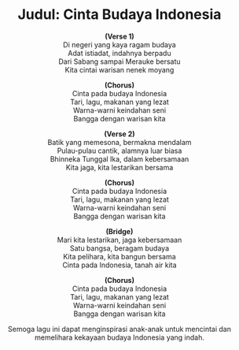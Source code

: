 <div align=center>
<h1> Judul: Cinta Budaya Indonesia </h1>


**(Verse 1)** <br>
Di negeri yang kaya ragam budaya <br>
Adat istiadat, indahnya berpadu <br>
Dari Sabang sampai Merauke bersatu <br>
Kita cintai warisan nenek moyang <br>

**(Chorus)** <br>
Cinta pada budaya Indonesia <br>
Tari, lagu, makanan yang lezat<br>
Warna-warni keindahan seni<br>
Bangga dengan warisan kita<br>

**(Verse 2)** <br>
Batik yang memesona, bermakna mendalam<br>
Pulau-pulau cantik, alamnya luar biasa<br>
Bhinneka Tunggal Ika, dalam kebersamaan<br>
Kita jaga, kita lestarikan bersama<br>

**(Chorus)** <br>
Cinta pada budaya Indonesia<br>
Tari, lagu, makanan yang lezat<br>
Warna-warni keindahan seni<br>
Bangga dengan warisan kita<br>

**(Bridge)** <br>
Mari kita lestarikan, jaga kebersamaan<br>
Satu bangsa, beragam budaya<br>
Kita pelihara, kita bangun bersama<br>
Cinta pada Indonesia, tanah air kita<br>

**(Chorus)** <br>
Cinta pada budaya Indonesia<br>
Tari, lagu, makanan yang lezat<br>
Warna-warni keindahan seni<br>
Bangga dengan warisan kita<br>

Semoga lagu ini dapat menginspirasi anak-anak untuk mencintai dan memelihara kekayaan budaya Indonesia yang indah.
</center>
</div>
